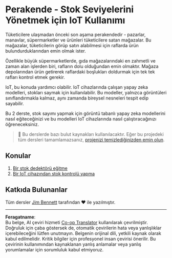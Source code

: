 <!--
CO_OP_TRANSLATOR_METADATA:
{
  "original_hash": "22a1d6e49f2a689fe5bfa7802a7241fc",
  "translation_date": "2025-08-28T03:46:22+00:00",
  "source_file": "5-retail/README.md",
  "language_code": "tr"
}
-->
# Perakende - Stok Seviyelerini Yönetmek için IoT Kullanımı

Tüketicilere ulaşmadan önceki son aşama perakendedir - pazarlar, manavlar, süpermarketler ve ürünleri tüketicilere satan mağazalar. Bu mağazalar, tüketicilerin görüp satın alabilmesi için raflarda ürün bulundurduklarından emin olmak ister.

Özellikle büyük süpermarketlerde, gıda mağazalarındaki en zahmetli ve zaman alan işlerden biri, rafların dolu olduğundan emin olmaktır. Mağaza depolarından ürün getirerek raflardaki boşlukları doldurmak için tek tek rafları kontrol etmek gerekir.

IoT, bu konuda yardımcı olabilir. IoT cihazlarında çalışan yapay zeka modelleri, stokları saymak için kullanılabilir. Bu modeller, yalnızca görüntüleri sınıflandırmakla kalmaz, aynı zamanda bireysel nesneleri tespit edip sayabilir.

Bu 2 derste, stok sayımı yapmak için görüntü tabanlı yapay zeka modellerini nasıl eğiteceğinizi ve bu modelleri IoT cihazlarında nasıl çalıştıracağınızı öğreneceksiniz.

> 💁 Bu derslerde bazı bulut kaynakları kullanılacaktır. Eğer bu projedeki tüm dersleri tamamlamazsanız, [projenizi temizlediğinizden emin olun](../clean-up.md).

## Konular

1. [Bir stok dedektörü eğitme](./lessons/1-train-stock-detector/README.md)
1. [Bir IoT cihazından stok kontrolü yapma](./lessons/2-check-stock-device/README.md)

## Katkıda Bulunanlar

Tüm dersler [Jim Bennett](https://GitHub.com/JimBobBennett) tarafından ♥️ ile yazılmıştır.

---

**Feragatname**:  
Bu belge, AI çeviri hizmeti [Co-op Translator](https://github.com/Azure/co-op-translator) kullanılarak çevrilmiştir. Doğruluk için çaba göstersek de, otomatik çevirilerin hata veya yanlışlıklar içerebileceğini lütfen unutmayın. Belgenin orijinal dili, yetkili kaynak olarak kabul edilmelidir. Kritik bilgiler için profesyonel insan çevirisi önerilir. Bu çevirinin kullanımından kaynaklanan yanlış anlamalar veya yanlış yorumlamalar için sorumluluk kabul etmiyoruz.